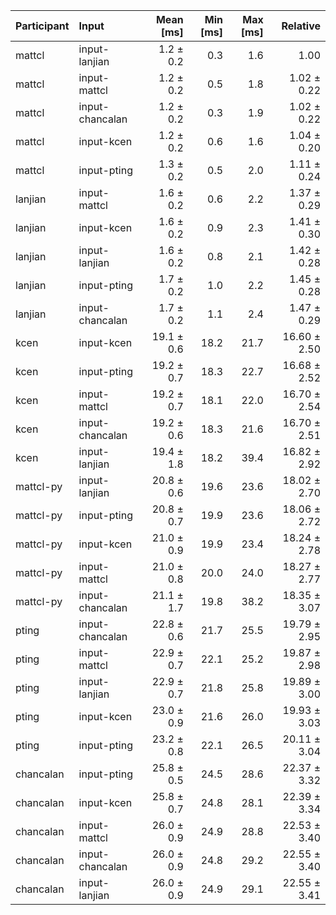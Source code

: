 | Participant | Input | Mean [ms] | Min [ms] | Max [ms] | Relative |
|:---|:---|---:|---:|---:|---:|
| mattcl | input-lanjian | 1.2 ± 0.2 | 0.3 | 1.6 | 1.00 |
| mattcl | input-mattcl | 1.2 ± 0.2 | 0.5 | 1.8 | 1.02 ± 0.22 |
| mattcl | input-chancalan | 1.2 ± 0.2 | 0.3 | 1.9 | 1.02 ± 0.22 |
| mattcl | input-kcen | 1.2 ± 0.2 | 0.6 | 1.6 | 1.04 ± 0.20 |
| mattcl | input-pting | 1.3 ± 0.2 | 0.5 | 2.0 | 1.11 ± 0.24 |
| lanjian | input-mattcl | 1.6 ± 0.2 | 0.6 | 2.2 | 1.37 ± 0.29 |
| lanjian | input-kcen | 1.6 ± 0.2 | 0.9 | 2.3 | 1.41 ± 0.30 |
| lanjian | input-lanjian | 1.6 ± 0.2 | 0.8 | 2.1 | 1.42 ± 0.28 |
| lanjian | input-pting | 1.7 ± 0.2 | 1.0 | 2.2 | 1.45 ± 0.28 |
| lanjian | input-chancalan | 1.7 ± 0.2 | 1.1 | 2.4 | 1.47 ± 0.29 |
| kcen | input-kcen | 19.1 ± 0.6 | 18.2 | 21.7 | 16.60 ± 2.50 |
| kcen | input-pting | 19.2 ± 0.7 | 18.3 | 22.7 | 16.68 ± 2.52 |
| kcen | input-mattcl | 19.2 ± 0.7 | 18.1 | 22.0 | 16.70 ± 2.54 |
| kcen | input-chancalan | 19.2 ± 0.6 | 18.3 | 21.6 | 16.70 ± 2.51 |
| kcen | input-lanjian | 19.4 ± 1.8 | 18.2 | 39.4 | 16.82 ± 2.92 |
| mattcl-py | input-lanjian | 20.8 ± 0.6 | 19.6 | 23.6 | 18.02 ± 2.70 |
| mattcl-py | input-pting | 20.8 ± 0.7 | 19.9 | 23.6 | 18.06 ± 2.72 |
| mattcl-py | input-kcen | 21.0 ± 0.9 | 19.9 | 23.4 | 18.24 ± 2.78 |
| mattcl-py | input-mattcl | 21.0 ± 0.8 | 20.0 | 24.0 | 18.27 ± 2.77 |
| mattcl-py | input-chancalan | 21.1 ± 1.7 | 19.8 | 38.2 | 18.35 ± 3.07 |
| pting | input-chancalan | 22.8 ± 0.6 | 21.7 | 25.5 | 19.79 ± 2.95 |
| pting | input-mattcl | 22.9 ± 0.7 | 22.1 | 25.2 | 19.87 ± 2.98 |
| pting | input-lanjian | 22.9 ± 0.7 | 21.8 | 25.8 | 19.89 ± 3.00 |
| pting | input-kcen | 23.0 ± 0.9 | 21.6 | 26.0 | 19.93 ± 3.03 |
| pting | input-pting | 23.2 ± 0.8 | 22.1 | 26.5 | 20.11 ± 3.04 |
| chancalan | input-pting | 25.8 ± 0.5 | 24.5 | 28.6 | 22.37 ± 3.32 |
| chancalan | input-kcen | 25.8 ± 0.7 | 24.8 | 28.1 | 22.39 ± 3.34 |
| chancalan | input-mattcl | 26.0 ± 0.9 | 24.9 | 28.8 | 22.53 ± 3.40 |
| chancalan | input-chancalan | 26.0 ± 0.9 | 24.8 | 29.2 | 22.55 ± 3.40 |
| chancalan | input-lanjian | 26.0 ± 0.9 | 24.9 | 29.1 | 22.55 ± 3.41 |
